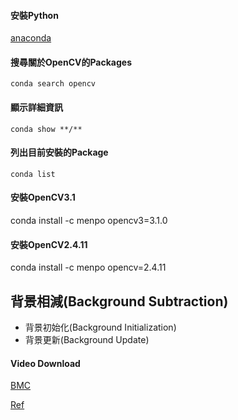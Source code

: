 
#### 安裝Python
[anaconda](https://www.continuum.io/downloads)

#### 搜尋關於OpenCV的Packages
```
conda search opencv
```

#### 顯示詳細資訊
```
conda show **/**
```

#### 列出目前安裝的Package
```
conda list
```

#### 安裝OpenCV3.1
conda install -c menpo opencv3=3.1.0

#### 安裝OpenCV2.4.11
conda install -c menpo opencv=2.4.11

## 背景相減(Background Subtraction)

- 背景初始化(Background Initialization)
- 背景更新(Background Update)

#### Video Download
[BMC](http://bmc.iut-auvergne.com/?page_id=24)

[Ref](http://docs.opencv.org/3.0-beta/doc/tutorials/video/background_subtraction/background_subtraction.html)